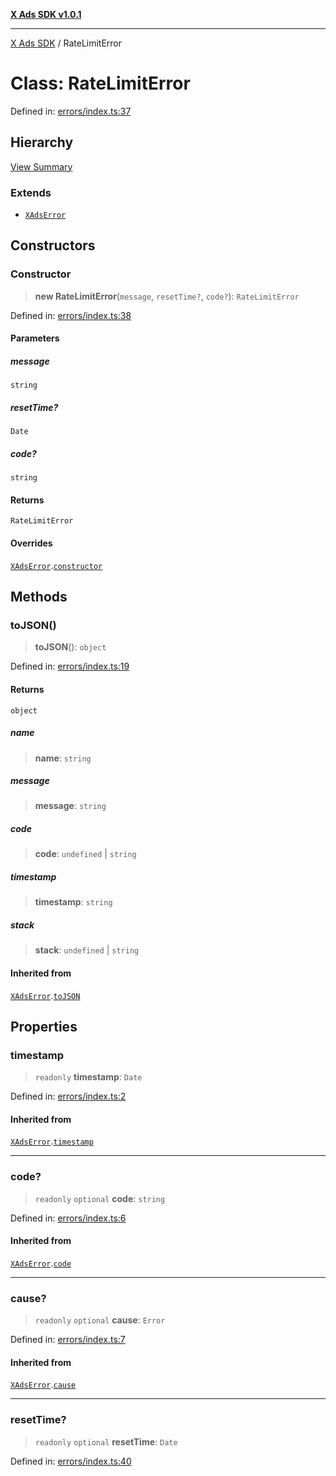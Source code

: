 [**X Ads SDK v1.0.1**](../README.md)

***

[X Ads SDK](../globals.md) / RateLimitError

# Class: RateLimitError

Defined in: [errors/index.ts:37](https://github.com/kage1020/x-ads-sdk/blob/main/src/errors/index.ts#L37)

## Hierarchy

[View Summary](../hierarchy.md)

### Extends

- [`XAdsError`](XAdsError.md)

## Constructors

### Constructor

> **new RateLimitError**(`message`, `resetTime?`, `code?`): `RateLimitError`

Defined in: [errors/index.ts:38](https://github.com/kage1020/x-ads-sdk/blob/main/src/errors/index.ts#L38)

#### Parameters

##### message

`string`

##### resetTime?

`Date`

##### code?

`string`

#### Returns

`RateLimitError`

#### Overrides

[`XAdsError`](XAdsError.md).[`constructor`](XAdsError.md#constructor)

## Methods

### toJSON()

> **toJSON**(): `object`

Defined in: [errors/index.ts:19](https://github.com/kage1020/x-ads-sdk/blob/main/src/errors/index.ts#L19)

#### Returns

`object`

##### name

> **name**: `string`

##### message

> **message**: `string`

##### code

> **code**: `undefined` \| `string`

##### timestamp

> **timestamp**: `string`

##### stack

> **stack**: `undefined` \| `string`

#### Inherited from

[`XAdsError`](XAdsError.md).[`toJSON`](XAdsError.md#tojson)

## Properties

### timestamp

> `readonly` **timestamp**: `Date`

Defined in: [errors/index.ts:2](https://github.com/kage1020/x-ads-sdk/blob/main/src/errors/index.ts#L2)

#### Inherited from

[`XAdsError`](XAdsError.md).[`timestamp`](XAdsError.md#timestamp)

***

### code?

> `readonly` `optional` **code**: `string`

Defined in: [errors/index.ts:6](https://github.com/kage1020/x-ads-sdk/blob/main/src/errors/index.ts#L6)

#### Inherited from

[`XAdsError`](XAdsError.md).[`code`](XAdsError.md#code)

***

### cause?

> `readonly` `optional` **cause**: `Error`

Defined in: [errors/index.ts:7](https://github.com/kage1020/x-ads-sdk/blob/main/src/errors/index.ts#L7)

#### Inherited from

[`XAdsError`](XAdsError.md).[`cause`](XAdsError.md#cause)

***

### resetTime?

> `readonly` `optional` **resetTime**: `Date`

Defined in: [errors/index.ts:40](https://github.com/kage1020/x-ads-sdk/blob/main/src/errors/index.ts#L40)
